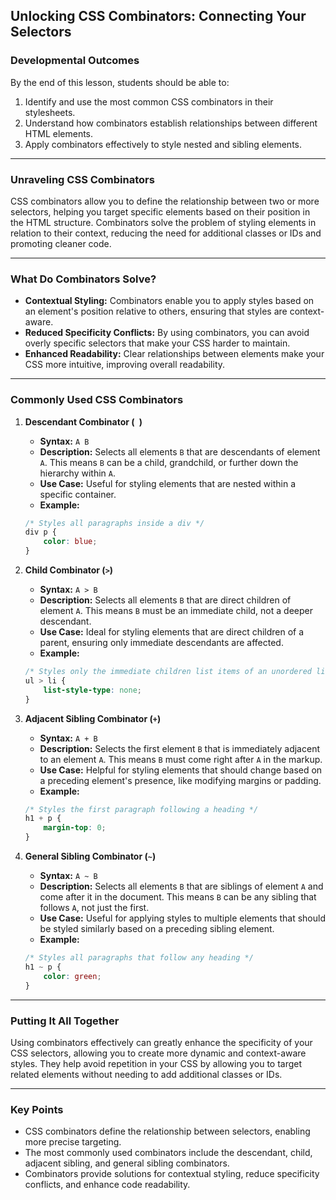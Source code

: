 ## Unlocking CSS Combinators: Connecting Your Selectors

### Developmental Outcomes
By the end of this lesson, students should be able to:
1. Identify and use the most common CSS combinators in their stylesheets.
2. Understand how combinators establish relationships between different HTML elements.
3. Apply combinators effectively to style nested and sibling elements.

---

### Unraveling CSS Combinators

CSS combinators allow you to define the relationship between two or more selectors, helping you target specific elements based on their position in the HTML structure. Combinators solve the problem of styling elements in relation to their context, reducing the need for additional classes or IDs and promoting cleaner code.

---

### What Do Combinators Solve?

- **Contextual Styling:** Combinators enable you to apply styles based on an element's position relative to others, ensuring that styles are context-aware.
- **Reduced Specificity Conflicts:** By using combinators, you can avoid overly specific selectors that make your CSS harder to maintain.
- **Enhanced Readability:** Clear relationships between elements make your CSS more intuitive, improving overall readability.

---

### Commonly Used CSS Combinators

1. **Descendant Combinator (` `)**
   - **Syntax:** `A B`
   - **Description:** Selects all elements `B` that are descendants of element `A`. This means `B` can be a child, grandchild, or further down the hierarchy within `A`.
   - **Use Case:** Useful for styling elements that are nested within a specific container.
   - **Example:**
   ```css
   /* Styles all paragraphs inside a div */
   div p {
       color: blue;
   }
   ```

2. **Child Combinator (`>`)**
   - **Syntax:** `A > B`
   - **Description:** Selects all elements `B` that are direct children of element `A`. This means `B` must be an immediate child, not a deeper descendant.
   - **Use Case:** Ideal for styling elements that are direct children of a parent, ensuring only immediate descendants are affected.
   - **Example:**
   ```css
   /* Styles only the immediate children list items of an unordered list */
   ul > li {
       list-style-type: none;
   }
   ```

3. **Adjacent Sibling Combinator (`+`)**
   - **Syntax:** `A + B`
   - **Description:** Selects the first element `B` that is immediately adjacent to an element `A`. This means `B` must come right after `A` in the markup.
   - **Use Case:** Helpful for styling elements that should change based on a preceding element's presence, like modifying margins or padding.
   - **Example:**
   ```css
   /* Styles the first paragraph following a heading */
   h1 + p {
       margin-top: 0;
   }
   ```

4. **General Sibling Combinator (`~`)**
   - **Syntax:** `A ~ B`
   - **Description:** Selects all elements `B` that are siblings of element `A` and come after it in the document. This means `B` can be any sibling that follows `A`, not just the first.
   - **Use Case:** Useful for applying styles to multiple elements that should be styled similarly based on a preceding sibling element.
   - **Example:**
   ```css
   /* Styles all paragraphs that follow any heading */
   h1 ~ p {
       color: green;
   }
   ```

---

### Putting It All Together

Using combinators effectively can greatly enhance the specificity of your CSS selectors, allowing you to create more dynamic and context-aware styles. They help avoid repetition in your CSS by allowing you to target related elements without needing to add additional classes or IDs.

---

### Key Points
- CSS combinators define the relationship between selectors, enabling more precise targeting.
- The most commonly used combinators include the descendant, child, adjacent sibling, and general sibling combinators.
- Combinators provide solutions for contextual styling, reduce specificity conflicts, and enhance code readability.